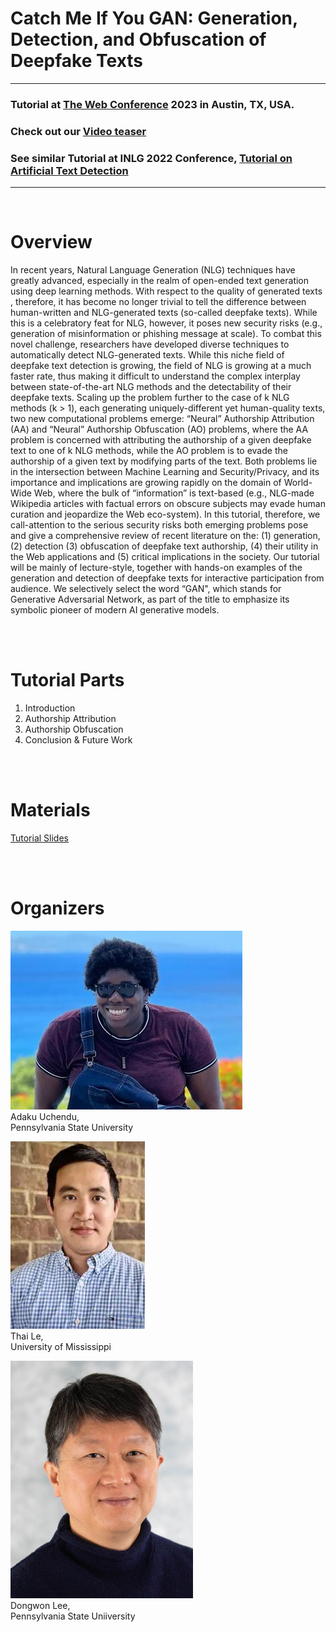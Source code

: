 

# Catch Me If You GAN: Generation, Detection, and Obfuscation of Deepfake Texts #
---

### Tutorial at [The Web Conference](https://www2023.thewebconf.org/) 2023 in Austin, TX, USA. ### 
### Check out our [Video teaser](https://www.youtube.com/watch?v=oS0KR7IdLe0&ab_channel=JilieZeng)  ### 
### See similar Tutorial at INLG 2022 Conference, [Tutorial on Artificial Text Detection](https://artificial-text-detection.github.io/) ### 
  
---

  <br>

# Overview #  
In recent years, Natural Language Generation (NLG) techniques have greatly advanced, especially in the realm of open-ended text generation using deep learning methods. With respect to the quality of generated texts , therefore, it has become no longer trivial to tell the difference between human-written and NLG-generated texts (so-called deepfake texts). While this is a celebratory feat for NLG, however, it poses new security risks (e.g., generation of misinformation or phishing message at scale). To combat this novel challenge, researchers have developed diverse techniques to automatically detect NLG-generated texts. While this niche field of deepfake text detection is growing, the field of NLG is growing at a much faster rate, thus making it difficult to understand the complex interplay between state-of-the-art NLG methods and the detectability of their deepfake texts. Scaling up the problem further to the case of k NLG methods (k > 1), each generating uniquely-different yet human-quality texts, two new computational problems emerge: “Neural” Authorship Attribution (AA) and “Neural” Authorship Obfuscation (AO) problems, where the AA problem is concerned with attributing the authorship of a given deepfake text to one of k NLG methods, while the AO problem is to evade the authorship of a given text by modifying parts of the text. Both problems lie in the intersection between Machine Learning and Security/Privacy, and its importance and implications are growing rapidly on the domain of World-Wide Web, where the bulk of “information” is text-based (e.g., NLG-made Wikipedia articles with factual errors on obscure subjects may evade human curation and jeopardize the Web eco-system). In this tutorial, therefore, we call-attention to the serious security risks both emerging problems pose and give a comprehensive review of recent literature on the: (1) generation, (2) detection (3) obfuscation of deepfake text authorship, (4) their utility in the Web applications and (5) critical implications in the society. Our tutorial will be mainly of lecture-style, together with hands-on examples of the generation and detection of deepfake texts for interactive participation from audience. We selectively select the word “GAN", which stands for Generative Adversarial Network, as part of the title to emphasize its symbolic pioneer of modern AI generative models.


  <br>
  <br>
  
  
# Tutorial Parts #
  1. Introduction
  2. Authorship Attribution
  3. Authorship Obfuscation
  4. Conclusion & Future Work
  
  <br>
  <br>
  
# Materials #
  [Tutorial Slides]() <br>
  
  <br>
  <br>
  
  
# Organizers #

![image](img/adaku.jpeg) <br>
Adaku Uchendu, <br>
Pennsylvania State University

![image](img/ThaiLe.png) <br>
Thai Le, <br>
University of Mississippi <br>

![image](img/dongwon.png) <br>
Dongwon Lee, <br>
Pennsylvania State Uniiversity <br>

<!-- ---
<img src="img/adaku.jpeg" alt= “” width="300" height="230" title="Adaku Uchendu"> 
<img src="img/ThaiLe.png" alt= “”  title="Thai Le"> 
<img src="img/dongwon.png" alt= “” width="170" height="230" title="Dongwon Lee">
 -->
 

